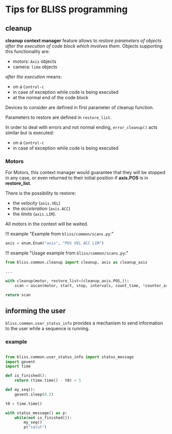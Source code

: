 
# Tips for BLISS programming


## cleanup

**cleanup context manager** feature allows to *restore parameters of objects
after the execution of code block which involves them*. Objects supporting this
functionality are:

* motors: `Axis` objects
* camera: `lima` objects

*after the execution* means:

* on a `Control-c`
* in case of exception while code is being executed
* at the normal end of the code block

Devices to consider are defined in first parameter of cleanup function.

Parameters to restore are defined in `restore_list`.

In order to deal with errors and not normal ending, `error_cleanup()` acts
similar but is executed:

* on a `Control-c`
* in case of exception while code is being executed


### Motors

For Motors, this context manager would guarantee that they will be
stopped in any case, or even returned to their initial position if
**axis.POS** is in **restore_list**.

There is the possibility to restore:

* the *velocity* (`axis.VEL`)
* the *acceleration* (`axis.ACC`)
* the *limits* (`axis.LIM`).

All motors in the context will be waited.

!!! example "Example from `bliss/common/scans.py`:"

```python
axis = enum.Enum("axis", "POS VEL ACC LIM")
```

!!! example "Usage example from `bliss/common/scans.py`:"

```python
from bliss.common.cleanup import cleanup, axis as cleanup_axis

...

with cleanup(motor, restore_list=(cleanup_axis.POS,)):
    scan = ascan(motor, start, stop, intervals, count_time, *counter_args, **kwargs)

return scan
```


## informing the user

`bliss.common.user_status_info` provides a mechanism to send information to the
user while a sequence is running.

### example

```python

from bliss.common.user_status_info import status_message
import gevent
import time

def is_finished():
    return (time.time() - t0) > 5

def my_seq():
    gevent.sleep(0.2)

t0 = time.time()

with status_message() as p:
    while(not is_finished()):
        my_seq()
        p("salut")

```


